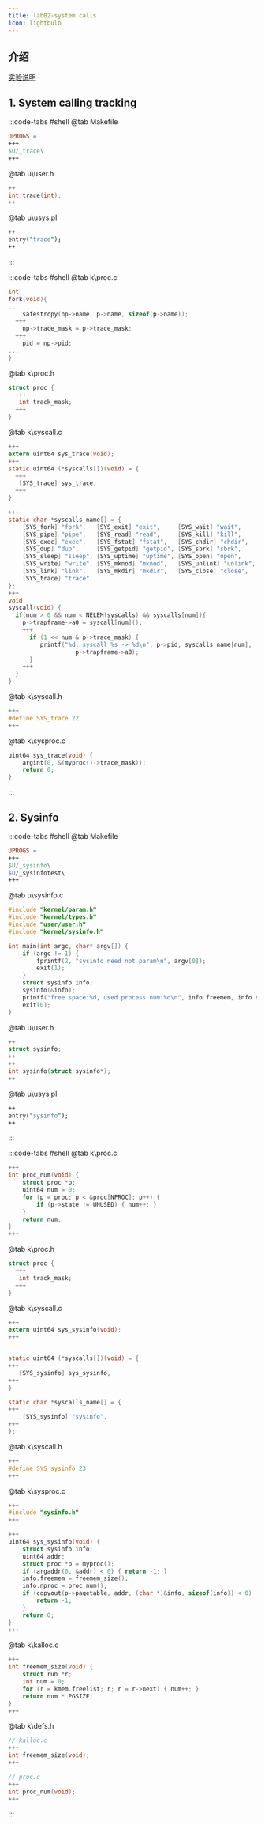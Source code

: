 ```yaml
---
title: lab02-system calls
icon: lightbulb
---
```


## 介绍
[实验说明](https://pdos.csail.mit.edu/6.828/2020/labs/syscall.html)

## 1. System calling tracking
:::code-tabs #shell
@tab Makefile
```Makefile
UPROGS = 
+++
$U/_trace\
+++
```

@tab u\user.h  
```c 
++
int trace(int);
++
```
@tab u\usys.pl 
```pl
++
entry("trace");
++
```
:::

:::code-tabs #shell 
@tab k\proc.c 
```c
int 
fork(void){
...
    safestrcpy(np->name, p->name, sizeof(p->name));
  +++
    np->trace_mask = p->trace_mask;
  +++
    pid = np->pid;
...
}
```
@tab k\proc.h 
```c
struct proc {
  +++
   int track_mask;
  +++
}
```
@tab k\syscall.c 
```c
+++
extern uint64 sys_trace(void);
+++
static uint64 (*syscalls[])(void) = {
  +++
   [SYS_trace] sys_trace,
  +++
}

+++
static char *syscalls_name[] = {
    [SYS_fork] "fork",   [SYS_exit] "exit",     [SYS_wait] "wait",
    [SYS_pipe] "pipe",   [SYS_read] "read",     [SYS_kill] "kill",
    [SYS_exec] "exec",   [SYS_fstat] "fstat",   [SYS_chdir] "chdir",
    [SYS_dup] "dup",     [SYS_getpid] "getpid", [SYS_sbrk] "sbrk",
    [SYS_sleep] "sleep", [SYS_uptime] "uptime", [SYS_open] "open",
    [SYS_write] "write", [SYS_mknod] "mknod",   [SYS_unlink] "unlink",
    [SYS_link] "link",   [SYS_mkdir] "mkdir",   [SYS_close] "close",
    [SYS_trace] "trace",
};
+++
void 
syscall(void) {
  if(num > 0 && num < NELEM(syscalls) && syscalls[num]){
    p->trapframe->a0 = syscall[num]();
    +++
      if (1 << num & p->trace_mask) {
         printf("%d: syscall %s -> %d\n", p->pid, syscalls_name[num],
                   p->trapframe->a0);
      }
    +++
  }
}
```
@tab k\syscall.h 
```c
+++
#define SYS_trace 22 
+++
```

@tab k\sysproc.c 
```c
uint64 sys_trace(void) {
    argint(0, &(myproc()->trace_mask));
    return 0;
}
```
:::

## 2. Sysinfo 

:::code-tabs #shell
@tab Makefile
```Makefile
UPROGS = 
+++
$U/_sysinfo\
$U/_sysinfotest\
+++
```
@tab u\sysinfo.c 
```c 
#include "kernel/param.h"
#include "kernel/types.h"
#include "user/user.h"
#include "kernel/sysinfo.h"

int main(int argc, char* argv[]) {
    if (argc != 1) {
        fprintf(2, "sysinfo need not param\n", argv[0]);
        exit(1);
    }
    struct sysinfo info;
    sysinfo(&info);
    printf("free space:%d, used process num:%d\n", info.freemem, info.nproc);
    exit(0);
}
```

@tab u\user.h  
```c 
++
struct sysinfo;
++
++
int sysinfo(struct sysinfo*);
++
```
@tab u\usys.pl 
```pl
++
entry("sysinfo");
++
```
:::

:::code-tabs #shell 
@tab k\proc.c 
```c
+++
int proc_num(void) {
    struct proc *p;
    uint64 num = 0;
    for (p = proc; p < &proc[NPROC]; p++) {
        if (p->state != UNUSED) { num++; }
    }
    return num;
}
+++
```


@tab k\proc.h 
```c
struct proc {
  +++
   int track_mask;
  +++
}
```
@tab k\syscall.c 
```c
+++
extern uint64 sys_sysinfo(void);
+++


static uint64 (*syscalls[])(void) = {
+++
   [SYS_sysinfo] sys_sysinfo,
+++
}

static char *syscalls_name[] = {
+++
    [SYS_sysinfo] "sysinfo",
+++
};
```
@tab k\syscall.h 
```c
+++
#define SYS_sysinfo 23 
+++
```

@tab k\sysproc.c 
```c
+++
#include "sysinfo.h"
+++

+++
uint64 sys_sysinfo(void) {
    struct sysinfo info;
    uint64 addr;
    struct proc *p = myproc();
    if (argaddr(0, &addr) < 0) { return -1; }
    info.freemem = freemem_size();
    info.nproc = proc_num();
    if (copyout(p->pagetable, addr, (char *)&info, sizeof(info)) < 0) {
        return -1;
    }
    return 0;
}
+++
```
@tab k\kalloc.c 
```c 
+++
int freemem_size(void) {
    struct run *r;
    int num = 0;
    for (r = kmem.freelist; r; r = r->next) { num++; }
    return num * PGSIZE;
}
+++
```
@tab k\defs.h 
```c
// kalloc.c 
+++
int freemem_size(void);
+++

// proc.c 
+++
int proc_num(void); 
+++
```
:::


